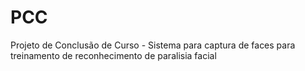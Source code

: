 # PCC
Projeto de Conclusão de Curso - Sistema para captura de faces para treinamento de reconhecimento de paralisia facial 
